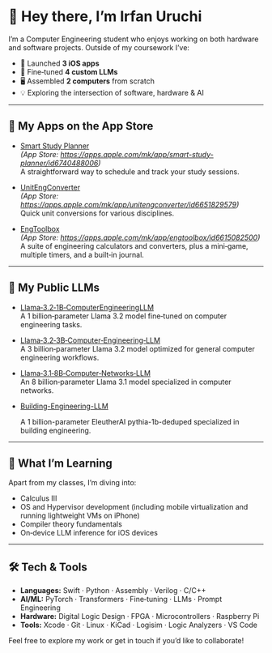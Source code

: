 # 👋 Hey there, I’m Irfan Uruchi

I’m a Computer Engineering student who enjoys working on both hardware and software projects. Outside of my coursework I’ve:

- 📱 Launched **3 iOS apps**  
- 🤖 Fine‑tuned **4 custom LLMs**   
-  🖥️ Assembled **2 computers** from scratch  
- 💡 Exploring the intersection of software, hardware & AI

---

## 📱 My Apps on the App Store

- [Smart Study Planner](https://github.com/IrfanUruchi/Smart-Study-Planner)  
  _(App Store: https://apps.apple.com/mk/app/smart-study-planner/id6740488006)_  
  A straightforward way to schedule and track your study sessions.

- [UnitEngConverter](https://github.com/IrfanUruchi/UnitEngConverter)  
  _(App Store: https://apps.apple.com/mk/app/unitengconverter/id6651829579)_  
  Quick unit conversions for various disciplines.

- [EngToolbox](https://github.com/IrfanUruchi/EngToolbox)  
  _(App Store: https://apps.apple.com/mk/app/engtoolbox/id6615082500)_  
    A suite of engineering calculators and converters, plus a mini‑game, multiple timers, and a built‑in journal.

---

## 🤖 My Public LLMs

- [Llama‑3.2‑1B‑ComputerEngineeringLLM](https://github.com/IrfanUruchi/Llama-3.2-1B-ComputerEngineeringLLM)  
  A 1 billion‑parameter Llama 3.2 model fine‑tuned on computer engineering tasks.

- [Llama‑3.2‑3B‑Computer‑Engineering‑LLM](https://github.com/IrfanUruchi/Llama-3.2-3B-Computer-Engineering-LLM)  
  A 3 billion‑parameter Llama 3.2 model optimized for general computer engineering workflows.

- [Llama‑3.1‑8B‑Computer‑Networks‑LLM](https://github.com/IrfanUruchi/Llama-3.1-8B-Computer-Networks-LLM)  
  An 8 billion‑parameter Llama 3.1 model specialized in computer networks.

- [Building-Engineering-LLM](https://github.com/IrfanUruchi/1B-building-engineering-llm)
  
  A 1 billion-parameter  EleutherAI pythia-1b-deduped specialized in building engineering.


---


## 🧠 What I’m Learning

Apart from my classes, I’m diving into:

- Calculus III
- OS and Hypervisor development (including mobile virtualization and running lightweight VMs on iPhone)  
- Compiler theory fundamentals  
- On‑device LLM inference for iOS devices  

---


## 🛠️ Tech & Tools

- **Languages:** Swift · Python · Assembly · Verilog · C/C++   
- **AI/ML:** PyTorch · Transformers · Fine‑tuning · LLMs · Prompt Engineering  
- **Hardware:** Digital Logic Design · FPGA · Microcontrollers · Raspberry Pi  
- **Tools:** Xcode · Git · Linux · KiCad · Logisim · Logic Analyzers · VS Code

Feel free to explore my work or get in touch if you’d like to collaborate!

